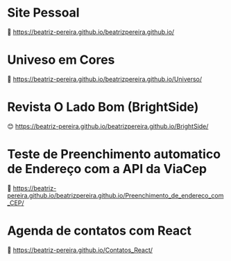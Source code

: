 # Site Pessoal
🎀 https://beatriz-pereira.github.io/beatrizpereira.github.io/
# Univeso em Cores
💫 https://beatriz-pereira.github.io/beatrizpereira.github.io/Universo/
# Revista O Lado Bom (BrightSide)
😊 https://beatriz-pereira.github.io/beatrizpereira.github.io/BrightSide/
# Teste de Preenchimento automatico de Endereço com a API da ViaCep
📌 https://beatriz-pereira.github.io/beatrizpereira.github.io/Preenchimento_de_endereco_com_CEP/
# Agenda de contatos com React
📰 https://beatriz-pereira.github.io/Contatos_React/

